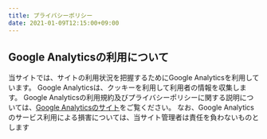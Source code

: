 ```yaml
---
title: プライバシーポリシー
date: 2021-01-09T12:15:00+09:00
---
```


## Google Analyticsの利用について

当サイトでは、サイトの利用状況を把握するためにGoogle Analyticsを利用しています。
Google Analyticsは、クッキーを利用して利用者の情報を収集します。
Google Analyticsの利用規約及びプライバシーポリシーに関する説明については、[Google Analyticsのサイト](https://policies.google.com/privacy?hl=ja)をご覧ください。
なお、Google Analyticsのサービス利用による損害については、当サイト管理者は責任を負わないものとします
